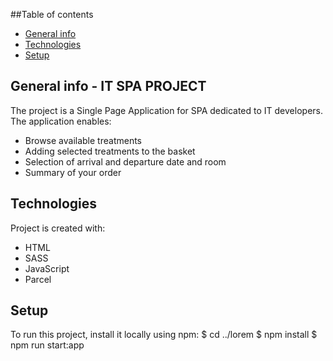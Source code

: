 ##Table of contents
* [General info](#general-info)
* [Technologies](#technologies)
* [Setup](#setup)


## General info - IT SPA PROJECT
The project is a Single Page Application for SPA dedicated to IT developers.
The application enables:

- Browse available treatments
- Adding selected treatments to the basket
- Selection of arrival and departure date and room
- Summary of your order

	
## Technologies
Project is created with:
* HTML
* SASS
* JavaScript
* Parcel
	

## Setup
To run this project, install it locally using npm:
$ cd ../lorem
$ npm install
$ npm run start:app
